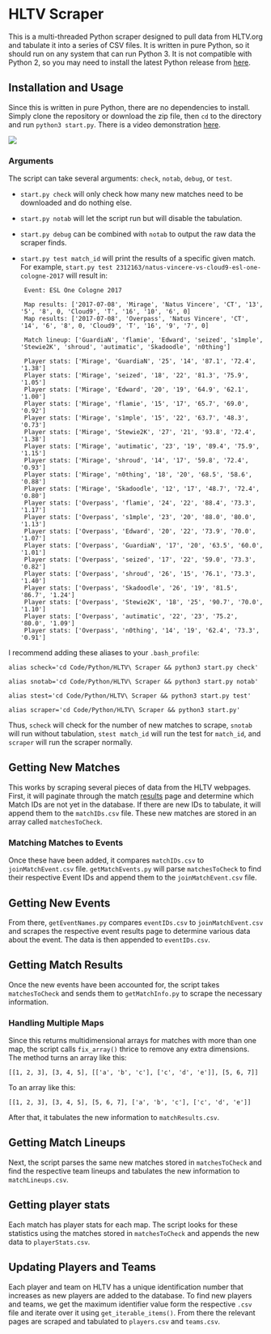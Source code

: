 # HLTV Scraper

This is a multi-threaded Python scraper designed to pull data from HLTV.org and tabulate it into a series of CSV files. It is written in pure Python, so it should run on any system that can run Python 3. It is not compatible with Python 2, so you may need to install the latest Python release from [here](https://www.python.org/downloads/).

## Installation and Usage

Since this is written in pure Python, there are no dependencies to install. Simply clone the repository or download the zip file, then `cd` to the directory and run `python3 start.py`. There is a video demonstration [here](https://twitter.com/rxcs/status/883818154362675200).

![](https://i.imgur.com/jFo3lvW.png)

### Arguments

The script can take several arguments: `check`, `notab`, `debug`, or `test`. 

-  `start.py check` will only check how many new matches need to be downloaded and do nothing else. 
-  `start.py notab` will let the script run but will disable the tabulation. 
-  `start.py debug` can be combined with `notab` to output the raw data the scraper finds.
-  `start.py test match_id` will print the results of a specific given match. For example, `start.py test 2312163/natus-vincere-vs-cloud9-esl-one-cologne-2017` will result in:

		Event: ESL One Cologne 2017
		
		Map results: ['2017-07-08', 'Mirage', 'Natus Vincere', 'CT', '13', '5', '8', 0, 'Cloud9', 'T', '16', '10', '6', 0]
		Map results: ['2017-07-08', 'Overpass', 'Natus Vincere', 'CT', '14', '6', '8', 0, 'Cloud9', 'T', '16', '9', '7', 0]
		
		Match lineup: ['GuardiaN', 'flamie', 'Edward', 'seized', 's1mple', 'Stewie2K', 'shroud', 'autimatic', 'Skadoodle', 'n0thing']
		
		Player stats: ['Mirage', 'GuardiaN', '25', '14', '87.1', '72.4', '1.38']
		Player stats: ['Mirage', 'seized', '18', '22', '81.3', '75.9', '1.05']
		Player stats: ['Mirage', 'Edward', '20', '19', '64.9', '62.1', '1.00']
		Player stats: ['Mirage', 'flamie', '15', '17', '65.7', '69.0', '0.92']
		Player stats: ['Mirage', 's1mple', '15', '22', '63.7', '48.3', '0.73']
		Player stats: ['Mirage', 'Stewie2K', '27', '21', '93.8', '72.4', '1.38']
		Player stats: ['Mirage', 'autimatic', '23', '19', '89.4', '75.9', '1.15']
		Player stats: ['Mirage', 'shroud', '14', '17', '59.8', '72.4', '0.93']
		Player stats: ['Mirage', 'n0thing', '18', '20', '68.5', '58.6', '0.88']
		Player stats: ['Mirage', 'Skadoodle', '12', '17', '48.7', '72.4', '0.80']
		Player stats: ['Overpass', 'flamie', '24', '22', '88.4', '73.3', '1.17']
		Player stats: ['Overpass', 's1mple', '23', '20', '88.0', '80.0', '1.13']
		Player stats: ['Overpass', 'Edward', '20', '22', '73.9', '70.0', '1.07']
		Player stats: ['Overpass', 'GuardiaN', '17', '20', '63.5', '60.0', '1.01']
		Player stats: ['Overpass', 'seized', '17', '22', '59.0', '73.3', '0.82']
		Player stats: ['Overpass', 'shroud', '26', '15', '76.1', '73.3', '1.40']
		Player stats: ['Overpass', 'Skadoodle', '26', '19', '81.5', '86.7', '1.24']
		Player stats: ['Overpass', 'Stewie2K', '18', '25', '90.7', '70.0', '1.10']
		Player stats: ['Overpass', 'autimatic', '22', '23', '75.2', '80.0', '1.09']
		Player stats: ['Overpass', 'n0thing', '14', '19', '62.4', '73.3', '0.91'] 

I recommend adding these aliases to your `.bash_profile`:

    alias scheck='cd Code/Python/HLTV\ Scraper && python3 start.py check'
    
    alias snotab='cd Code/Python/HLTV\ Scraper && python3 start.py notab'
    
    alias stest='cd Code/Python/HLTV\ Scraper && python3 start.py test'
    
    alias scraper='cd Code/Python/HLTV\ Scraper && python3 start.py'

Thus, `scheck` will check for the number of new matches to scrape, `snotab` will run without tabulation, `stest match_id` will run the test for `match_id`, and `scraper` will run the scraper normally.

## Getting New Matches

This works by scraping several pieces of data from the HLTV webpages. First, it will paginate through the match [results](https://www.hltv.org/results) page and determine which Match IDs are not yet in the database. If there are new IDs to tabulate, it will append them to the `matchIDs.csv` file. These new matches are stored in an array called `matchesToCheck`.

### Matching Matches to Events

Once these have been added, it compares `matchIDs.csv` to `joinMatchEvent.csv` file. `getMatchEvents.py` will parse `matchesToCheck` to find their respective Event IDs and append them to the `joinMatchEvent.csv` file. 

## Getting New Events

From there, `getEventNames.py` compares `eventIDs.csv` to `joinMatchEvent.csv` and scrapes the respective event results page to determine various data about the event. The data is then appended to `eventIDs.csv`. 

## Getting Match Results

Once the new events have been accounted for, the script takes `matchesToCheck` and sends them to `getMatchInfo.py` to scrape the necessary information.

### Handling Multiple Maps

Since this returns multidimensional arrays for matches with more than one map, the script calls `fix_array()` thrice to remove any extra dimensions. The method turns an array like this:

	[[1, 2, 3], [3, 4, 5], [['a', 'b', 'c'], ['c', 'd', 'e']], [5, 6, 7]]
 
 To an array like this:
 
	[[1, 2, 3], [3, 4, 5], [5, 6, 7], ['a', 'b', 'c'], ['c', 'd', 'e']]
 
 After that, it tabulates the new information to `matchResults.csv`.
 
## Getting Match Lineups 

Next, the script parses the same new matches stored in `matchesToCheck` and find the respective team lineups and tabulates the new information to `matchLineups.csv`.

## Getting player stats

Each match has player stats for each map. The script looks for these statistics using the matches stored in `matchesToCheck` and appends the new data to `playerStats.csv`.

## Updating Players and Teams

Each player and team on HLTV has a unique identification number that increases as new players are added to the database. To find new players and teams, we get the maximum identifier value form the respective `.csv` file and iterate over it using `get_iterable_items()`. From there the relevant pages are scraped and tabulated to `players.csv` and `teams.csv`.